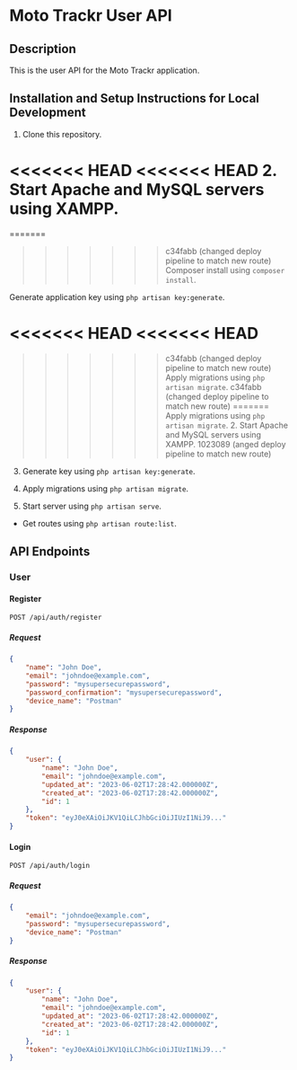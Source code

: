 # Moto Trackr User API

## Description

This is the user API for the Moto Trackr application.

## Installation and Setup Instructions for Local Development

1. Clone this repository.

<<<<<<< HEAD
<<<<<<< HEAD
2. Start Apache and MySQL servers using XAMPP.
=======
=======
>>>>>>> c34fabb (changed deploy pipeline to match new route)
Composer install using `composer install`.

Generate application key using `php artisan key:generate`.

<<<<<<< HEAD
<<<<<<< HEAD
=======
>>>>>>> c34fabb (changed deploy pipeline to match new route)
Apply migrations using `php artisan migrate`.
>>>>>>> c34fabb (changed deploy pipeline to match new route)
=======
Apply migrations using `php artisan migrate`. 2. Start Apache and MySQL servers using XAMPP.
>>>>>>> 1023089 (anged deploy pipeline to match new route)

3. Generate key using `php artisan key:generate`.

4. Apply migrations using `php artisan migrate`.

5. Start server using `php artisan serve`.

-   Get routes using `php artisan route:list`.

## API Endpoints

### User

#### Register

`POST /api/auth/register`

##### Request

```json
{
    "name": "John Doe",
    "email": "johndoe@example.com",
    "password": "mysupersecurepassword",
    "password_confirmation": "mysupersecurepassword",
    "device_name": "Postman"
}
```

##### Response

```json
{
    "user": {
        "name": "John Doe",
        "email": "johndoe@example.com",
        "updated_at": "2023-06-02T17:28:42.000000Z",
        "created_at": "2023-06-02T17:28:42.000000Z",
        "id": 1
    },
    "token": "eyJ0eXAiOiJKV1QiLCJhbGciOiJIUzI1NiJ9..."
}
```

#### Login

`POST /api/auth/login`

##### Request

```json
{
    "email": "johndoe@example.com",
    "password": "mysupersecurepassword",
    "device_name": "Postman"
}
```

##### Response

```json
{
    "user": {
        "name": "John Doe",
        "email": "johndoe@example.com",
        "updated_at": "2023-06-02T17:28:42.000000Z",
        "created_at": "2023-06-02T17:28:42.000000Z",
        "id": 1
    },
    "token": "eyJ0eXAiOiJKV1QiLCJhbGciOiJIUzI1NiJ9..."
}
```
